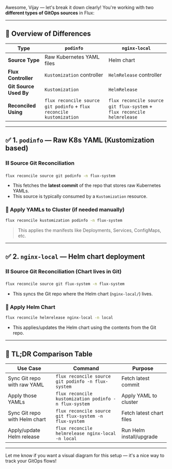Awesome, Vijay — let's break it down clearly! You're working with two **different types of GitOps sources** in Flux:

---

## 🧩 Overview of Differences

| Type | `podinfo` | `nginx-local` |
|------|-----------|---------------|
| **Source Type** | Raw Kubernetes YAML files | Helm chart |
| **Flux Controller** | `Kustomization` controller | `HelmRelease` controller |
| **Git Source Used By** | `Kustomization` | `HelmRelease` |
| **Reconciled Using** | `flux reconcile source git podinfo` + `flux reconcile kustomization` | `flux reconcile source git flux-system` + `flux reconcile helmrelease` |

---

## ✅ 1. `podinfo` — Raw K8s YAML (Kustomization based)

### ⛓️ Source Git Reconciliation

```bash
flux reconcile source git podinfo -n flux-system
```

- This fetches the **latest commit** of the repo that stores raw Kubernetes YAMLs.
- This source is typically consumed by a `Kustomization` resource.

### 🔄 Apply YAMLs to Cluster (if needed manually)

```bash
flux reconcile kustomization podinfo -n flux-system
```

> This applies the manifests like Deployments, Services, ConfigMaps, etc.

---

## ✅ 2. `nginx-local` — Helm chart deployment

### ⛓️ Source Git Reconciliation (Chart lives in Git)

```bash
flux reconcile source git flux-system -n flux-system
```

- This syncs the Git repo where the Helm chart (`nginx-local/`) lives.

### 🚀 Apply Helm Chart

```bash
flux reconcile helmrelease nginx-local -n local
```

- This applies/updates the Helm chart using the contents from the Git repo.

---

## 🧠 TL;DR Comparison Table

| Use Case | Command | Purpose |
|----------|---------|---------|
| Sync Git repo with raw YAML | `flux reconcile source git podinfo -n flux-system` | Fetch latest commit |
| Apply those YAMLs | `flux reconcile kustomization podinfo -n flux-system` | Apply YAML to cluster |
| Sync Git repo with Helm chart | `flux reconcile source git flux-system -n flux-system` | Fetch latest chart files |
| Apply/update Helm release | `flux reconcile helmrelease nginx-local -n local` | Run Helm install/upgrade |

---

Let me know if you want a visual diagram for this setup — it's a nice way to track your GitOps flows!
